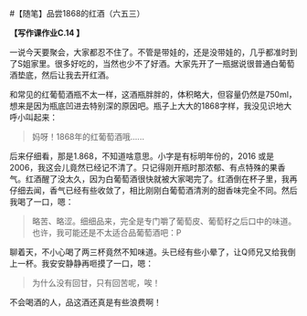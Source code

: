 #【随笔】品尝1868的红酒（六五三）

**【写作课作业C.14 】**

一说今天要聚会，大家都忍不住了。不管是带娃的，还是没带娃的，几乎都准时到了S姐家里。很多好吃的，当然也少不了好酒。大家先开了一瓶据说很普通白葡萄酒垫底，然后让我去开红酒。

和常见的红葡萄酒瓶不太一样，这酒瓶胖胖的，体积略大，但容量仍然是750ml，想来是因为瓶底凹进去特别深的原因吧。瓶子上大大的1868字样，我没见识地大呼小叫起来：

> 妈呀！1868年的红葡萄酒哦......

后来仔细看，那是1.868，不知道啥意思。小字是有标明年份的，2016 或是 2006，我这会儿竟然已经记不清了。只记得刚开瓶时那浓郁、有点特殊的果香气。红酒醒了没太久，因为白葡萄酒很快就被大家喝完了。红酒倒在杯子里，我再仔细去闻，香气已经有些收敛了，相比刚刚白葡萄酒清洌的甜香味完全不同。然后我喝了一口，嗯：

> 略苦、略涩。细细品来，完全是专门嚼了葡萄皮、葡萄籽之后口中的味道。
> 也许，我可能还是不太适合品葡萄酒吧：P

聊着天，不小心喝了两三杯竟然不知味道。头已经有些小晕了，让Q师兄又给我倒上一杯。我安安静静再咂摸了一口，嗯：

> 为什么没有回甘，只有回苦呢，唉！

不会喝酒的人，品这酒还真是有些浪费啊！